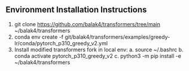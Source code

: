 ## Environment Installation Instructions

1. git clone https://github.com/balak4/transformers/tree/main ~/balak4/transformers
2. conda env create -f git/balak4/transformers/examples/greedy-lr/conda/pytorch_p310_greedy_v2.yml
3. Install modified transformers fork in local env:
    a. source ~/.bashrc
    b. conda activate pytorch_p310_greedy_v2
    c. python3 -m pip install -e ~/balak4/transformers

